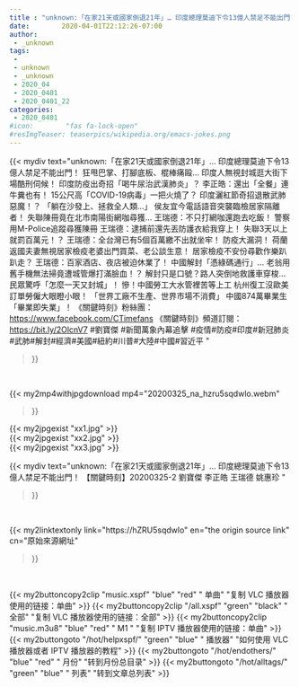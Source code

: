```yaml
---
title : "unknown:「在家21天或國家倒退21年」… 印度總理莫迪下令13億人禁足不能出門！ 【關鍵時刻】20200325-2 劉寶傑 李正皓 王瑞德 姚惠珍 "
date:        2020-04-01T22:12:26-07:00
author:
 - _unknown
tags:
 - 
 - unknown
 - _unknown
 - 2020_04
 - 2020_0401
 - 2020_0401_22
categories:
 - 2020_0401
#icon:        "fas fa-lock-open"
#resImgTeaser: teaserpics/wikipedia.org/emacs-jokes.png
---
```







{{< mydiv text="unknown:「在家21天或國家倒退21年」… 印度總理莫迪下令13億人禁足不能出門！ 狂甩巴掌、打腳底板、棍棒痛毆… 印度人無視封城逛大街下場酷刑伺候！ 印度防疫出奇招「喝牛尿治武漢肺炎」？ 李正皓：還出「全餐」連牛糞也有！ 15公尺高「COVID-19病毒」一把火燒了？ 印度灑紅節奇招退散武肺惡魔！？ 「躺在沙發上、拯救全人類…」 侯友宜今電話語音突襲臨檢居家隔離者！ 失聯陳冊竟在北市南陽街網咖尋獲… 王瑞德：不只打網咖還跑去吃飯！ 警察用M-Police追蹤尋獲陳冊 王瑞德：逮捕前還先丟防護衣給我穿上！ 失聯3天以上就罰百萬元！？ 王瑞德：全台灣已有5個百萬繳不出就坐牢！ 防疫大漏洞！ 荷蘭返國夫妻無視居家檢疫老婆出門買菜、老公談生意！ 居家檢疫不安份尋歡作樂趴趴走？ 王瑞德：百家酒店、夜店被迫休業了！ 中國解封「憑綠碼通行」… 老翁用舊手機無法掃竟遭城管爆打滿臉血！？ 解封只是口號？路人突倒地救護車穿梭… 民眾驚呼「怎麼一天又封城」！ 慘！中國勞工大水管裡苦等上工 杭州復工沒歐美訂單勞僱大眼瞪小眼！ 「世界工廠不生產、世界市場不消費」 中國874萬畢業生「畢業即失業」！  《關鍵時刻》粉絲團：https://www.facebook.com/CTimefans 《關鍵時刻》頻道訂閱：https://bit.ly/2OlcnV7  #劉寶傑 #新聞萬象內幕追擊 #疫情#防疫#印度#新冠肺炎#武肺#解封#經濟#美國#紐約#川普#大陸#中國#習近平 "
>}}
<br>


{{< my2mp4withjpgdownload mp4="20200325_na_hzru5sqdwlo.webm"
>}}

{{< my2jpgexist "xx1.jpg" >}}<br>
{{< my2jpgexist "xx2.jpg" >}}<br>
{{< my2jpgexist "xx3.jpg" >}}<br>



{{< mydiv text="unknown:「在家21天或國家倒退21年」… 印度總理莫迪下令13億人禁足不能出門！ 【關鍵時刻】20200325-2 劉寶傑 李正皓 王瑞德 姚惠珍 "
>}}
<br>

{{< my2linktextonly link="https://hZRU5sqdwlo"
en="the origin source link" cn="原始來源網址"
>}}


<br>


{{< my2buttoncopy2clip "music.xspf"        "blue"   "red"    " 单曲"  "复制 VLC 播放器使用的链接：单曲" >}} {{< my2buttoncopy2clip "/all.xspf"         "green"  "black"  " 全部"  "复制 VLC 播放器使用的链接：全部" >}} {{< my2buttoncopy2clip "music.m3u8"        "blue"   "red"    " M1 "    "复制 IPTV 播放器使用的链接：单曲" >}} {{< my2buttongoto      "/hot/helpxspf/"    "green"  "blue"   " 播放器" "如何使用 VLC 播放器或者 IPTV 播放器的教程" >}} {{< my2buttongoto      "/hot/endothers/"   "blue"   "red"    " 月份"   "转到月份总目录" >}} {{< my2buttongoto      "/hot/alltags/"     "green"  "blue"   " 列表"   "转到文章总列表" >}} 
